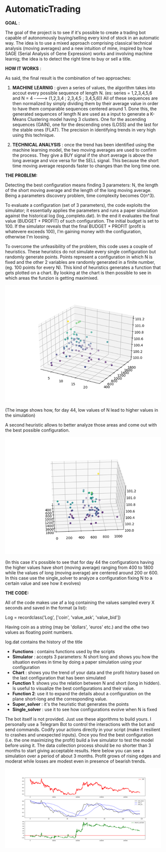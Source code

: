 # AutomaticTrading

**GOAL** :

The goal of the project is to see if it&#39;s possible to create a trading bot capable of autonomously buying/selling every kind of stock in an automatic way. The idea is to use a mixed approach comprising classical technical analysis (moving averages) and a new intuition of mine, inspired by how SAGE (Serial Analysis of Gene Expression) works and involving machine learnig; the idea is to detect the right time to buy or sell a title.

**HOW IT WORKS** :

As said, the final result is the combination of two approaches:

1. **MACHINE LEARNIG** : given a series of values, the algorithm takes into accout every possible sequence of  length N.
(es: series = 1,2,3,4,5,6 and N = 4 ----> (1,2,3,4 ; 2,3,4,5 ; 3,4,5,6))
All of these sequences are then normalized by simply dividing them by their average value in order to have them comparable sequences centered around 1.
Done this, the generated sequences of length N are used as a input to generate a K-Means Clustering model having 3 clusters. One for the ascending sequences (GAIN), one for the descending ones (LOSS) and the last for the stable ones (FLAT). The precision in identifying trends in very high using this technique.

2. **TECHNICAL ANALYSIS** : once the trend has been identified using the machine learning model, the two moving averages are used to confirm the process. They give a BUY signal if the short average is above the long average and vice versa for the SELL signal. This because the short time moving average responds faster to changes than the long time one.

**THE PROBLEM:**

Detecting the best configuration means finding 3 parameters: N, the length of the short moving average and the length of the long moving average. Being a parameters discovery problem, time complexity becomes O(n^3).

To evaluate a configuration (set of 3 parameters), the code exploits the simulator; it essentially applies the parameters and runs a paper simulation against the historical log (log_completo.dat). In the end it evaluates the final value (BUDGET + PROFIT) of such configuration. The initial budget is set to 100. If the simulator reveals that the final BUDGET + PROFIT (profit is whatevere exceeds 100), I&#39;m gaining money with the configuration, otherwise I&#39;m loosing.

To overcome the unfeasibility of the problem, this code uses a couple of heuristics. These heuristics do not simulate every single configuration but randomly generate points. Points represent a configuration in which N is fixed and the other 2 variables are randomly generated in a finite number, (eg. 100 points for every N).
This kind of heuristics generates a function that gets plotted on a chart. By looking at the chart is then possible to see in which areas the funzion is getting maximixed.

![Alt text](Figure_1.png?raw=true)

(The image shows how, for day 44, low values of N lead to higher values in the simulation)

A second heuristic allows to better analyze those areas and come out with the best possible configuration.

 ![Alt text](Figure_2.png?raw=true)
 
(In this case it&#39;s possible to see that for day 44 the configurations having the higher values have short (moving average) ranging from 400 to 1800 while the values of long (moving average) are centered around 200 or 600. In this case use the single\_solver to analyze a configuration fixing N to a certain value and see how it evolves)

**THE CODE:**

All of the code makes use af a log containing the values sampled every X seconds and saved in the format (a list):

Log = recordclass(&#39;Log&#39;, [&#39;coin&#39;, &#39;value\_ask&#39;, &#39;value\_bid&#39;])

Having coin as a string (may be 'dollars', 'euros' etc.) and the othe two values as floating point numbers.

log\.dat contains the history of the title

- **Functions** : contains functions used by the scripts
- **Simulator** : accepts 3 parameters: N short long and shows you how the situation evolves in time by doing a paper simulation using your configuration
- **Chart** : shows you the trend of your data and the profit history based on the last configuration that has been simulated
- **Function 1**: shows you the relation between N and short (long in hidden). Is useful to visualize the best configurations and their value.
- **Function 2**: use it to expand the details about a configuration on the plane short-long and the corresponding value.
- **Super\_solver** : it&#39;s the heuristic that generates the points
- **Single\_solver** : use it to see how configurations evolve when N is fixed

The bot itself is not provided. Just use these algorithms to build yours. I personally use a Telegram Bot to control the interactions with the bot and send commands. Codify your actions directly in your script (make it resilient to crashes and unexpected inputs).
Once you find the best configuration (i.e. the one maximizing the profit) build a live simulator to test the model before using it. The data collection process should be no shorter than 3 months to start giving acceptable results.
Here below you can see a simulation over a period of about 3 months. Profit grows of rising edges and moderat while losses are modest even in presence of bearish trends.

![Alt text](Figure_3.png?raw=true)